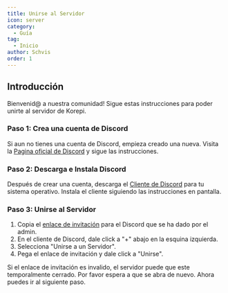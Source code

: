```yaml
---
title: Unirse al Servidor
icon: server
category:
  - Guía
tag:
  - Inicio
author: Schvis
order: 1
---
```


## Introducción

Bienvenid@ a nuestra comunidad! Sigue estas instrucciones para poder unirte al servidor de Korepi.

### Paso 1: Crea una cuenta de Discord

Si aun no tienes una cuenta de Discord, empieza creado una nueva. Visita la [Pagina oficial de Discord](https://discord.com/) y sigue las instrucciones.

### Paso 2: Descarga e Instala Discord

Después de crear una cuenta, descarga el [Cliente de Discord](https://discord.com/download) para tu sistema operativo. Instala el cliente siguiendo las instrucciones en pantalla.

### Paso 3: Unirse al Servidor

1. Copia el [enlace de invitación](https://discord.gg/cottonbuds) para el Discord que se ha dado por el admin.
2. En el cliente de Discord, dale click a "+" abajo en la esquina izquierda.
3. Selecciona "Unirse a un Servidor".
4. Pega el enlace de invitación y dale click a "Unirse".

Si el enlace de invitación es invalido, el servidor puede que este temporalmente cerrado. Por favor espera a que se abra de nuevo. Ahora puedes ir al siguiente paso.
